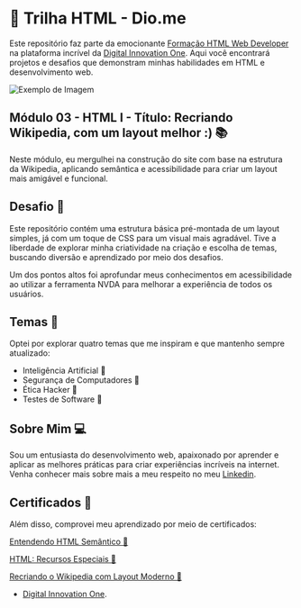 # 🚀 Trilha HTML - Dio.me

Este repositório faz parte da emocionante [Formação HTML Web Developer](https://web.dio.me/track/formacao-html-web-developer) na plataforma incrível da [Digital Innovation One](https://www.dio.me/?ref=RE6NDV822B). Aqui você encontrará projetos e desafios que demonstram minhas habilidades em HTML e desenvolvimento web.

![Exemplo de Imagem](https://hermes.dio.me/tracks/62ed1f1d-8d76-4bbc-905f-e73d20cb82f5.png)

##  Módulo 03 - HTML I - Título: Recriando Wikipedia, com um layout melhor :) 📚

Neste módulo, eu mergulhei na construção do site com base na estrutura da Wikipedia, aplicando semântica e acessibilidade para criar um layout mais amigável e funcional.

##  Desafio 🎯

Este repositório contém uma estrutura básica pré-montada de um layout simples, já com um toque de CSS para um visual mais agradável. Tive a liberdade de explorar minha criatividade na criação e escolha de temas, buscando diversão e aprendizado por meio dos desafios.

Um dos pontos altos foi aprofundar meus conhecimentos em acessibilidade ao utilizar a ferramenta NVDA para melhorar a experiência de todos os usuários.

##  Temas 🌟

Optei por explorar quatro temas que me inspiram e que mantenho sempre atualizado:

- Inteligência Artificial 🤖
- Segurança de Computadores 🔐
- Ética Hacker 🦠
- Testes de Software 🧪

## Sobre Mim 💻

Sou um entusiasta do desenvolvimento web, apaixonado por aprender e aplicar as melhores práticas para criar experiências incríveis na internet. Venha conhecer mais sobre mais a meu respeito no meu [Linkedin](https://www.linkedin.com/in/leanderson-dias-de-lima/). 

## Certificados 📜 

Além disso, comprovei meu aprendizado por meio de certificados:

[Entendendo HTML Semântico 📜](https://www.dio.me/certificate/2DE9C6DB/share)

[HTML: Recursos Especiais 📜](https://www.dio.me/certificate/DCAA10F3/share)

[Recriando o Wikipedia com Layout Moderno 📜](https://www.dio.me/certificate/8B01F5B7/share)


- [Digital Innovation One](https://www.dio.me/?ref=RE6NDV822B).


